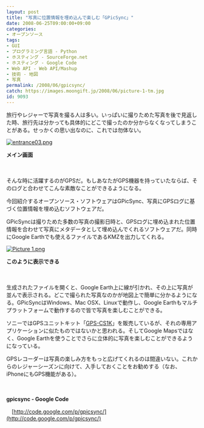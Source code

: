 ```yaml
---
layout: post
title: "写真に位置情報を埋め込んで楽しむ「GPicSync」"
date: 2008-06-25T09:00:00+09:00
categories:
- オープンソース
tags: 
- GUI
- プログラミング言語 - Python
- ホスティング - SourceForge.net
- ホスティング - Google Code
- Web API - Web API/Mashup
- 技術 - 地図
- 写真
permalink: /2008/06/gpicsync/
catch: https://images.moongift.jp/2008/06/picture-1-tm.jpg
id: 9093
---
```

旅行やレジャーで写真を撮る人は多い。いっぱいに撮りためた写真を後で見返した時、旅行先は分かっても具体的にどこで撮ったのか分からなくなってしまうことがある。せっかくの思い出なのに、これでは勿体ない。

  

[![entrance03.png](https://images.moongift.jp/2008/06/entrance03-tm2.jpg)](https://images.moongift.jp/2008/06/entrance033.jpg)  
  
**メイン画面**

  

　

  

そんな時に活躍するのがGPSだ。もしあなたがGPS機器を持っていたならば、そのログと合わせてこんな素敵なことができるようになる。

  

今回紹介するオープンソース・ソフトウェアはGPicSync、写真にGPSログに基づく位置情報を埋め込むソフトウェアだ。

  
  
<!--more-->  

GPicSyncは撮りためた多数の写真の撮影日時と、GPSログに埋め込まれた位置情報を合わせて写真にメタデータとして埋め込んでくれるソフトウェアだ。同時にGoogle Earthでも使えるファイルであるKMZを出力してくれる。

  

[![Picture 1.png](https://images.moongift.jp/2008/06/picture-1-tm.jpg)](https://images.moongift.jp/2008/06/picture-1.jpg)  
  
**このように表示できる**

  

　

  

生成されたファイルを開くと、Google Earth上に線が引かれ、その上に写真が並んで表示される。どこで撮られた写真なのかが地図上で簡単に分かるようになる。GPicSyncはWindows、Mac OSX、Linuxで動作し、Google Earthもマルチプラットフォームで動作するので皆で写真を楽しむことができる。

  

ソニーではGPSユニットキット「[GPS-CS1K](http://www.sony.jp/products/Consumer/Peripheral/GPS/GPS-CS1K/)」を販売しているが、それの専用アプリケーションに似たものではないかと思われる。そしてGoogle Mapsではなく、Google Earthを使うことでさらに立体的に写真を楽しむことができるようになっている。

  

GPSレコーダーは写真の楽しみ方をもっと広げてくれるのは間違いない。これからのレジャーシーズンに向けて、入手しておくことをお勧めする（なお、iPhoneにもGPS機能がある）。

  

　

  

**gpicsync - Google Code**  
  
　[http://code.google.com/p/gpicsync/](http://code.google.com/p/gpicsync/)

  
